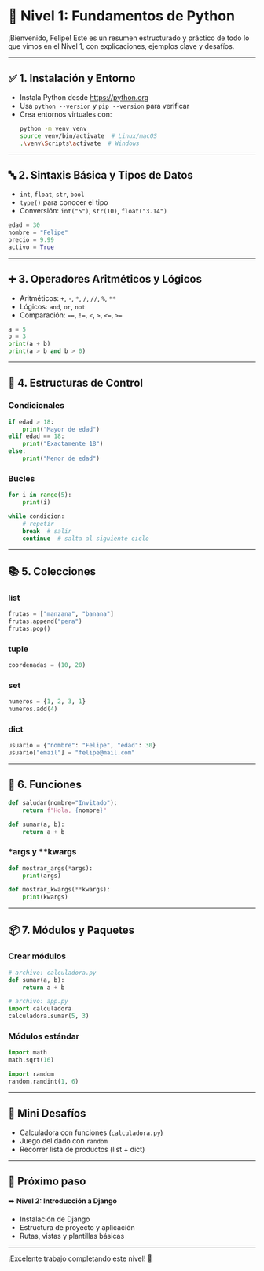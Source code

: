 
# 📘 Nivel 1: Fundamentos de Python

¡Bienvenido, Felipe! Este es un resumen estructurado y práctico de todo lo que vimos en el Nivel 1, con explicaciones, ejemplos clave y desafíos.

---

## ✅ 1. Instalación y Entorno

- Instala Python desde https://python.org
- Usa `python --version` y `pip --version` para verificar
- Crea entornos virtuales con:
  ```bash
  python -m venv venv
  source venv/bin/activate  # Linux/macOS
  .\venv\Scripts\activate  # Windows
  ```

---

## 🔤 2. Sintaxis Básica y Tipos de Datos

- `int`, `float`, `str`, `bool`
- `type()` para conocer el tipo
- Conversión: `int("5")`, `str(10)`, `float("3.14")`

```python
edad = 30
nombre = "Felipe"
precio = 9.99
activo = True
```

---

## ➕ 3. Operadores Aritméticos y Lógicos

- Aritméticos: `+`, `-`, `*`, `/`, `//`, `%`, `**`
- Lógicos: `and`, `or`, `not`
- Comparación: `==`, `!=`, `<`, `>`, `<=`, `>=`

```python
a = 5
b = 3
print(a + b)
print(a > b and b > 0)
```

---

## 🔁 4. Estructuras de Control

### Condicionales
```python
if edad > 18:
    print("Mayor de edad")
elif edad == 18:
    print("Exactamente 18")
else:
    print("Menor de edad")
```

### Bucles
```python
for i in range(5):
    print(i)

while condicion:
    # repetir
    break  # salir
    continue  # salta al siguiente ciclo
```

---

## 📚 5. Colecciones

### list
```python
frutas = ["manzana", "banana"]
frutas.append("pera")
frutas.pop()
```

### tuple
```python
coordenadas = (10, 20)
```

### set
```python
numeros = {1, 2, 3, 1}
numeros.add(4)
```

### dict
```python
usuario = {"nombre": "Felipe", "edad": 30}
usuario["email"] = "felipe@mail.com"
```

---

## 🧠 6. Funciones

```python
def saludar(nombre="Invitado"):
    return f"Hola, {nombre}"

def sumar(a, b):
    return a + b
```

### *args y **kwargs
```python
def mostrar_args(*args):
    print(args)

def mostrar_kwargs(**kwargs):
    print(kwargs)
```

---

## 📦 7. Módulos y Paquetes

### Crear módulos
```python
# archivo: calculadora.py
def sumar(a, b):
    return a + b

# archivo: app.py
import calculadora
calculadora.sumar(5, 3)
```

### Módulos estándar
```python
import math
math.sqrt(16)

import random
random.randint(1, 6)
```

---

## 🧪 Mini Desafíos

- Calculadora con funciones (`calculadora.py`)
- Juego del dado con `random`
- Recorrer lista de productos (list + dict)

---

## 🧭 Próximo paso

➡️ **Nivel 2: Introducción a Django**
- Instalación de Django
- Estructura de proyecto y aplicación
- Rutas, vistas y plantillas básicas

---

¡Excelente trabajo completando este nivel! 🚀
